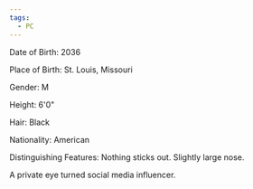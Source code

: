 ```yaml
---
tags:
  - PC
---
```

Date of Birth: 2036

Place of Birth: St. Louis, Missouri

Gender: M

Height: 6'0"

Hair: Black

Nationality: American

Distinguishing Features: Nothing sticks out. Slightly large nose.

A private eye turned social media influencer.
